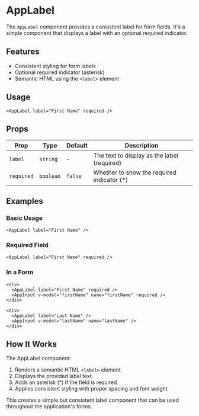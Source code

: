 # AppLabel

The `AppLabel` component provides a consistent label for form fields. It's a simple component that displays a label with an optional required indicator.

## Features

- Consistent styling for form labels
- Optional required indicator (asterisk)
- Semantic HTML using the `<label>` element

## Usage

```vue
<AppLabel label="First Name" required />
```

## Props

| Prop       | Type      | Default | Description                                 |
| ---------- | --------- | ------- | ------------------------------------------- |
| `label`    | `string`  | -       | The text to display as the label (required) |
| `required` | `boolean` | `false` | Whether to show the required indicator (*)  |

## Examples

### Basic Usage

```vue
<AppLabel label="First Name" />
```

### Required Field

```vue
<AppLabel label="First Name" required />
```

### In a Form

```vue
<div>
  <AppLabel label="First Name" required />
  <AppInput v-model="firstName" name="firstName" required />
</div>

<div>
  <AppLabel label="Last Name" />
  <AppInput v-model="lastName" name="lastName" />
</div>
```

## How It Works

The AppLabel component:

1. Renders a semantic HTML `<label>` element
2. Displays the provided label text
3. Adds an asterisk (*) if the field is required
4. Applies consistent styling with proper spacing and font weight

This creates a simple but consistent label component that can be used throughout the application's forms. 
